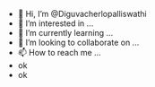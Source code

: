 - 👋 Hi, I’m @Diguvacherlopalliswathi
- 👀 I’m interested in ...
- 🌱 I’m currently learning ...
- 💞️ I’m looking to collaborate on ...
- 📫 How to reach me ...
- ok
- ok

<!---
Diguvacherlopalliswathi/Diguvacherlopalliswathi is a ✨ special ✨ repository because its `README.md` (this file) appears on your GitHub profile.
You can click the Preview link to take a look at your changes.
--->
